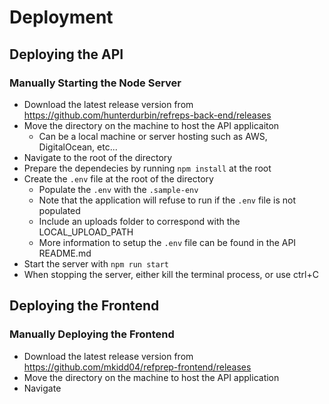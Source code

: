 # Deployment

## Deploying the API

### Manually Starting the Node Server

- Download the latest release version from https://github.com/hunterdurbin/refreps-back-end/releases
- Move the directory on the machine to host the API applicaiton
  - Can be a local machine or server hosting such as AWS, DigitalOcean, etc...
- Navigate to the root of the directory
- Prepare the dependecies by running `npm install` at the root
- Create the `.env` file at the root of the directory
  - Populate the `.env` with the `.sample-env`
  - Note that the application will refuse to run if the `.env` file is not populated
  - Include an uploads folder to correspond with the LOCAL_UPLOAD_PATH
  - More information to setup the `.env` file can be found in the API README.md
- Start the server with `npm run start`
- When stopping the server, either kill the terminal process, or use ctrl+C

## Deploying the Frontend

### Manually Deploying the Frontend

- Download the latest release version from https://github.com/mkidd04/refprep-frontend/releases
- Move the directory on the machine to host the API application
- Navigate
